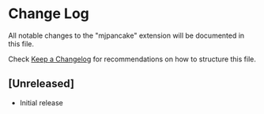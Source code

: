 # Change Log

All notable changes to the "mjpancake" extension will be documented in this file.

Check [Keep a Changelog](http://keepachangelog.com/) for recommendations on how to structure this file.

## [Unreleased]

- Initial release
